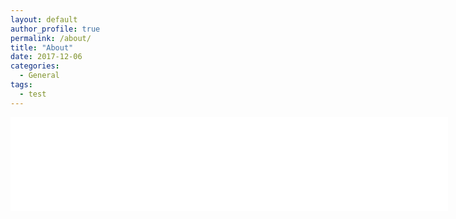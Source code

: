 ```yaml
---
layout: default
author_profile: true
permalink: /about/
title: "About"
date: 2017-12-06
categories:
  - General
tags:
  - test
---
```

<embed src="assets/pdf/CV.pdf" width="700px" hight="1500px" />
